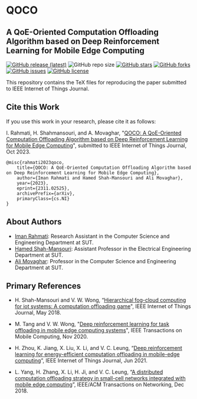 # QOCO
## A QoE-Oriented Computation Offloading Algorithm based on Deep Reinforcement Learning for Mobile Edge Computing

[![GitHub release (latest)](https://img.shields.io/github/v/release/ImanRht/QOCO_IEEEJournal)](https://github.com/ImanRht/QOCO_IEEEJournal/releases)
![GitHub repo size](https://img.shields.io/github/repo-size/ImanRht/QOCO)
[![GitHub stars](https://img.shields.io/github/stars/ImanRht/QOCO_IEEEJournal?style=social)](https://github.com/ImanRht/QOCO_IEEEJournal/stargazers) 
[![GitHub forks](https://img.shields.io/github/forks/ImanRht/QOCO_IEEEJournal?style=social)](https://github.com/ImanRht/QOCO_IEEEJournal/network/members) 
[![GitHub issues](https://img.shields.io/github/issues/ImanRht/QOCO_IEEEJournal?style=social)](https://github.com/ImanRht/QOCO_IEEEJournal/issues) 
[![GitHub license](https://img.shields.io/github/license/ImanRht/QOCO_IEEEJournal?style=social)](https://github.com/ImanRht/QOCO_IEEEJournal/blob/master/LICENSE) 

This repository contains the TeX files for reproducing the paper submitted to IEEE Internet of Things Journal.


## Cite this Work

If you use this work in your research, please cite it as follows:

I. Rahmati, H. Shahmansouri, and A. Movaghar, "[QOCO: A QoE-Oriented Computation Offloading Algorithm based on Deep Reinforcement Learning for Mobile Edge Computing](https://arxiv.org/pdf/2311.02525.pdf)", submitted to IEEE Internet of Things Journal, Oct 2023.

```
@misc{rahmati2023qoco,
	title={QOCO: A QoE-Oriented Computation Offloading Algorithm based on Deep Reinforcement Learning for Mobile Edge Computing}, 
	author={Iman Rahmati and Hamed Shah-Mansouri and Ali Movaghar},
	year={2023},
	eprint={2311.02525},
	archivePrefix={arXiv},
	primaryClass={cs.NI}
}
```

## About Authors

- [Iman Rahmati](): Research Assistant in the Computer Science and Engineering Department at SUT.
- [Hamed Shah-Mansouri](https://scholar.google.com/citations?user=dcjIFccAAAAJ&hl=en&oi=ao): Assistant Professor in the Electrical Engineering Department at SUT.
- [Ali Movaghar](https://scholar.google.com/citations?user=BXNelwwAAAAJ&hl=en): Professor in the Computer Science and Engineering Department at SUT.

## Primary References

- H. Shah-Mansouri and V. W. Wong, “[Hierarchical fog-cloud computing for iot systems: A computation offloading game](https://ieeexplore.ieee.org/document/8360511)", IEEE Internet of Things Journal, May 2018.

- M. Tang and V. W. Wong, "[Deep reinforcement learning for task offloading in mobile edge computing systems](https://ieeexplore.ieee.org/abstract/document/9253665)", IEEE Transactions on Mobile Computing, Nov 2020.

- H. Zhou, K. Jiang, X. Liu, X. Li, and V. C. Leung, “[Deep reinforcement learning for energy-efficient computation offloading in mobile-edge computing](https://ieeexplore.ieee.org/document/9462445)”, IEEE Internet of Things Journal, Jun 2021.

- L. Yang, H. Zhang, X. Li, H. Ji, and V. C. Leung, “[A distributed computation offloading strategy in small-cell networks integrated with mobile edge computing](https://ieeexplore.ieee.org/document/8519737)”, IEEE/ACM Transactions on Networking, Dec 2018.

